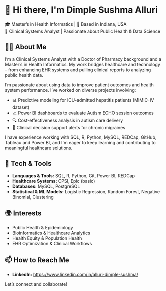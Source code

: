 # 👋 Hi there, I'm Dimple Sushma Alluri

🎓 Master’s in Health Informatics | 📍 Based in Indiana, USA  
💼 Clinical Systems Analyst | Passionate about Public Health & Data Science

## 👩‍💻 About Me

I’m a Clinical Systems Analyst with a Doctor of Pharmacy background and a Master’s in Health Informatics. My work bridges healthcare and technology - from enhancing EHR systems and pulling clinical reports to analyzing public health data.

I’m passionate about using data to improve patient outcomes and health system performance. I’ve worked on diverse projects involving:

- 📊 Predictive modeling for ICU-admitted hepatitis patients (MIMIC-IV dataset)
- 📈 Power BI dashboards to evaluate Autism ECHO session outcomes
- 🔍 Cost-effectiveness analysis in autism care delivery
- 🧠 Clinical decision support alerts for chronic migraines

I have experience working with SQL, R, Python, MySQL, REDCap, GitHub, Tableau and Power BI, and I'm eager to keep learning and contributing to meaningful healthcare solutions.

## 🔧 Tech & Tools

- **Languages & Tools:** SQL, R, Python, Git, Power BI, REDCap  
- **Healthcare Systems:** CPSI, Epic (basic)
- **Databases:** MySQL, PostgreSQL  
- **Statistical & ML Models:** Logistic Regression, Random Forest, Negative Binomial, Clustering  

## 🌍 Interests

- Public Health & Epidemiology  
- Bioinformatics & Healthcare Analytics  
- Health Equity & Population Health  
- EHR Optimization & Clinical Workflows

## 📫 How to Reach Me

- **LinkedIn:** https://www.linkedin.com/in/alluri-dimple-sushma/
  
Let’s connect and collaborate!
